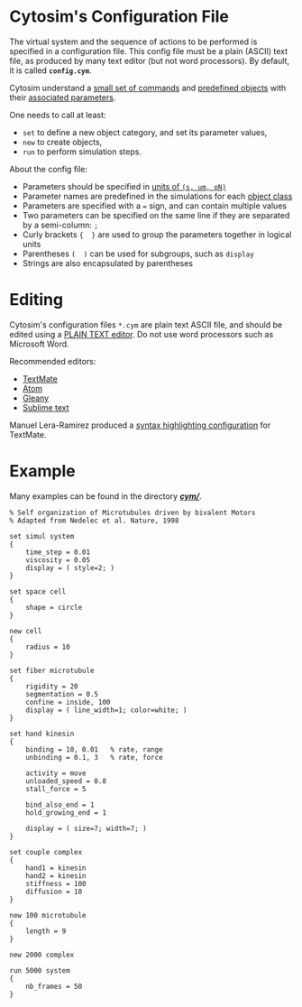 # Cytosim's Configuration File

The virtual system and the sequence of actions to be performed is specified in a configuration file. 
This config file must be a plain (ASCII) text file, as produced by many text editor (but not word processors).
By default, it is called **`config.cym`**.
 
Cytosim understand a [small set of commands](commands.md) and [predefined objects](objects.md) with their [associated parameters](parameters.md).

One needs to call at least:

 - `set` to define a new object category, and set its parameter values,
 - `new` to create objects,
 - `run` to perform simulation steps. 

About the config file:

- Parameters should be specified in [units of `(s, um, pN)`](units.md)
- Parameter names are predefined in the simulations for each [object class](objects.md)
- Parameters are specified with a ` = ` sign, and can contain multiple values
- Two parameters can be specified on the same line if they are separated by a semi-column: `;`
- Curly brackets `{  }` are used to group the parameters together in logical units
- Parentheses `(  )` can be used for subgroups, such as `display`
- Strings are also encapsulated by parentheses  

# Editing

Cytosim's configuration files `*.cym` are plain text ASCII file, and should be edited using a [PLAIN TEXT editor](https://en.wikipedia.org/wiki/Text_editor).
Do not use word processors such as Microsoft Word. 

Recommended editors:

- [TextMate](https://macromates.com)
- [Atom](https://atom.io)
- [Gleany](https://www.geany.org)
- [Sublime text](https://www.sublimetext.com)

Manuel Lera-Ramirez produced a [syntax highlighting configuration](../misc/Cytosim.tmbundle.zip) for TextMate.

# Example
 
Many examples can be found in the directory [***cym/***](../../cym).
	 

	% Self organization of Microtubules driven by bivalent Motors
	% Adapted from Nedelec et al. Nature, 1998
	
	set simul system
	{
		time_step = 0.01
		viscosity = 0.05
		display = ( style=2; )
	}
	
	set space cell
	{
		shape = circle
	}
	
	new cell
	{   
		radius = 10
	}

	set fiber microtubule
	{
		rigidity = 20
		segmentation = 0.5
		confine = inside, 100
		display = ( line_width=1; color=white; )
	}
	
	set hand kinesin
	{
		binding = 10, 0.01   % rate, range
		unbinding = 0.1, 3   % rate, force
		
		activity = move
		unloaded_speed = 0.8
		stall_force = 5
	
		bind_also_end = 1
		hold_growing_end = 1
	
		display = ( size=7; width=7; )
	}
	
	set couple complex
	{
		hand1 = kinesin
		hand2 = kinesin
		stiffness = 100
		diffusion = 10
	}
	
	new 100 microtubule
	{
		length = 9
	}
	
	new 2000 complex
	
	run 5000 system
	{
		nb_frames = 50
	}
	
